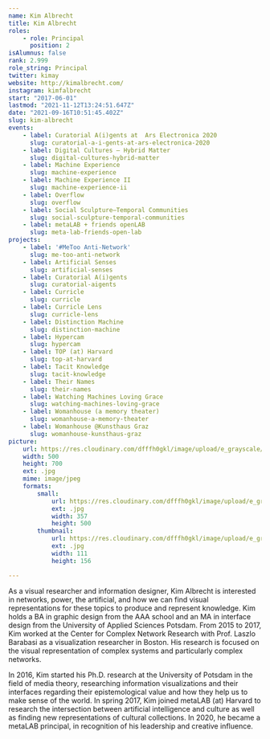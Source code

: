```yaml
---
name: Kim Albrecht
title: Kim Albrecht
roles:
    - role: Principal
      position: 2
isAlumnus: false
rank: 2.999
role_string: Principal
twitter: kimay
website: http://kimalbrecht.com/
instagram: kimfalbrecht
start: "2017-06-01"
lastmod: "2021-11-12T13:24:51.647Z"
date: "2021-09-16T10:51:45.402Z"
slug: kim-albrecht
events:
    - label: Curatorial A(i)gents at  Ars Electronica 2020
      slug: curatorial-a-i-gents-at-ars-electronica-2020
    - label: Digital Cultures – Hybrid Matter
      slug: digital-cultures-hybrid-matter
    - label: Machine Experience
      slug: machine-experience
    - label: Machine Experience II
      slug: machine-experience-ii
    - label: Overflow
      slug: overflow
    - label: Social Sculpture–Temporal Communities
      slug: social-sculpture-temporal-communities
    - label: metaLAB + friends openLAB
      slug: meta-lab-friends-open-lab
projects:
    - label: '#MeToo Anti-Network'
      slug: me-too-anti-network
    - label: Artificial Senses
      slug: artificial-senses
    - label: Curatorial A(i)gents
      slug: curatorial-aigents
    - label: Curricle
      slug: curricle
    - label: Curricle Lens
      slug: curricle-lens
    - label: Distinction Machine
      slug: distinction-machine
    - label: Hypercam
      slug: hypercam
    - label: TOP (at) Harvard
      slug: top-at-harvard
    - label: Tacit Knowledge
      slug: tacit-knowledge
    - label: Their Names
      slug: their-names
    - label: Watching Machines Loving Grace
      slug: watching-machines-loving-grace
    - label: Womanhouse (a memory theater)
      slug: womanhouse-a-memory-theater
    - label: Womanhouse @Kunsthaus Graz
      slug: womanhouse-kunsthaus-graz
picture:
    url: https://res.cloudinary.com/dfffh0gkl/image/upload/e_grayscale/v1629122126/kim_7989e0da77.jpg
    width: 500
    height: 700
    ext: .jpg
    mime: image/jpeg
    formats:
        small:
            url: https://res.cloudinary.com/dfffh0gkl/image/upload/e_grayscale/v1629122127/small_kim_7989e0da77.jpg
            ext: .jpg
            width: 357
            height: 500
        thumbnail:
            url: https://res.cloudinary.com/dfffh0gkl/image/upload/e_grayscale/v1629122127/thumbnail_kim_7989e0da77.jpg
            ext: .jpg
            width: 111
            height: 156

---
```

As a visual researcher and information designer, Kim Albrecht is interested in networks, power, the artificial, and how we can find visual representations for these topics to produce and represent knowledge. Kim holds a BA in graphic design from the AAA school and an MA in interface design from the University of Applied Sciences Potsdam. From 2015 to 2017, Kim worked at the Center for Complex Network Research with Prof. Laszlo Barabasi as a visualization researcher in Boston. His research is focused on the visual representation of complex systems and particularly complex networks.

In 2016, Kim started his Ph.D. research at the University of Potsdam in the field of media theory, researching information visualizations and their interfaces regarding their epistemological value and how they help us to make sense of the world. 
In spring 2017, Kim joined metaLAB (at) Harvard to research the intersection between artificial intelligence and culture as well as finding new representations of cultural collections. In 2020, he became a metaLAB principal, in recognition of his leadership and creative influence.